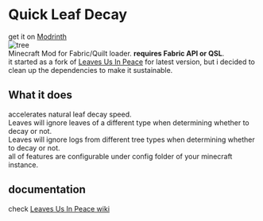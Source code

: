 # Quick Leaf Decay
get it on [Modrinth](https://modrinth.com/mod/quickleafdecay)\
![tree](https://github.com/wb1016/QuickLeafDecay/assets/47267045/cce2853a-b598-48bc-9fde-20f116441cdd)\
Minecraft Mod for Fabric/Quilt loader. **requires Fabric API or QSL**.\
it started as a fork of [Leaves Us In Peace](https://modrinth.com/mod/leaves-us-in-peace) for latest version, but i decided to clean up the dependencies to make it sustainable.
## What it does
accelerates natural leaf decay speed.\
Leaves will ignore leaves of a different type when determining whether to decay or not.\
Leaves will ignore logs from different tree types when determining whether to decay or not.\
all of features are configurable under config folder of your minecraft instance.
## documentation
check [Leaves Us In Peace wiki](https://gitlab.com/supersaiyansubtlety/leaves_us_in_peace/-/wikis/home)

